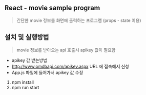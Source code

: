 ## React - movie sample program
> 간단한 movie 정보를 화면에 출력하는 프로그램 (props - state 이용)

## 설치 및 실행방법
> movie 정보를 받아오는 api 호출시 apikey 값이 필요함
- apikey 값 받는방법
- http://www.omdbapi.com/apikey.aspx URL 에 접속해서 신청
- App.js 파일에 들어가서 apikey 값 수정

1) npm install
2) npm run start
